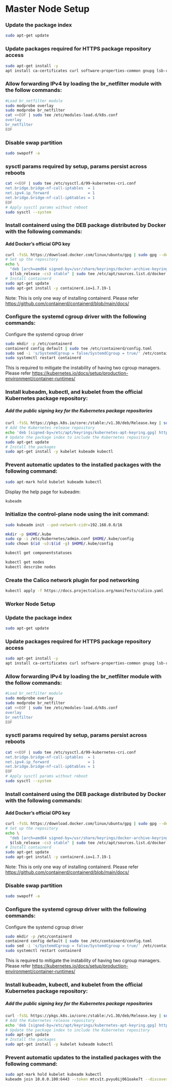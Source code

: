 # Master Node Setup

### Update the package index
```sh
sudo apt-get update 
```
### Update packages required for HTTPS package repository access

```sh
sudo apt-get install -y 
apt install ca-certificates curl software-properties-common gnupg lsb-release
```

### Allow forwarding IPv4 by loading the br_netfilter module with the follow commands:

```sh
#Load br_netfilter module
sudo modprobe overlay
sudo modprobe br_netfilter
cat <<EOF | sudo tee /etc/modules-load.d/k8s.conf
overlay
br_netfilter
EOF
```
### Disable swap partition
```sh
sudo swapoff -a
```

### sysctl params required by setup, params persist across reboots
```sh
cat <<EOF | sudo tee /etc/sysctl.d/99-kubernetes-cri.conf
net.bridge.bridge-nf-call-iptables  = 1
net.ipv4.ip_forward                 = 1
net.bridge.bridge-nf-call-ip6tables = 1
EOF
# Apply sysctl params without reboot
sudo sysctl --system
```

### Install containerd using the DEB package distributed by Docker with the following commands:

#### Add Docker’s official GPG key
```sh
curl -fsSL https://download.docker.com/linux/ubuntu/gpg | sudo gpg --dearmor -o /usr/share/keyrings/docker-archive-keyring.gpg
# Set up the repository
echo \
  "deb [arch=amd64 signed-by=/usr/share/keyrings/docker-archive-keyring.gpg] https://download.docker.com/linux/ubuntu \
  $(lsb_release -cs) stable" | sudo tee /etc/apt/sources.list.d/docker.list > /dev/null
# Install containerd
sudo apt-get update
sudo apt-get install -y containerd.io=1.7.19-1
```

Note: This is only one way of installing containerd. Please refer https://github.com/containerd/containerd/blob/main/docs/

### Configure the systemd cgroup driver with the following commands:

Configure the systemd cgroup driver

```sh
sudo mkdir -p /etc/containerd
containerd config default | sudo tee /etc/containerd/config.toml
sudo sed -i 's/SystemdCgroup = false/SystemdCgroup = true/' /etc/containerd/config.toml
sudo systemctl restart containerd
```
This is required to mitigate the instability of having two cgroup managers. Please refer https://kubernetes.io/docs/setup/production-environment/container-runtimes/

### Install kubeadm, kubectl, and kubelet from the official Kubernetes package repository:

##### Add the public signing key for the Kubernetes package repositories
```sh
curl -fsSL https://pkgs.k8s.io/core:/stable:/v1.30/deb/Release.key | sudo gpg --dearmor -o /etc/apt/keyrings/kubernetes-apt-keyring.gpg
# Add the Kubernetes release repository
echo 'deb [signed-by=/etc/apt/keyrings/kubernetes-apt-keyring.gpg] https://pkgs.k8s.io/core:/stable:/v1.30/deb/ /' | sudo tee /etc/apt/sources.list.d/kubernetes.list
# Update the package index to include the Kubernetes repository
sudo apt-get update
# Install the packages
sudo apt-get install -y kubelet kubeadm kubectl
```

### Prevent automatic updates to the installed packages with the following command:

```sh
sudo apt-mark hold kubelet kubeadm kubectl
```

Display the help page for kubeadm:

```sh
kubeadm
```
### Initialize the control-plane node using the init command:

```sh
sudo kubeadm init --pod-network-cidr=192.168.0.0/16 

mkdir -p $HOME/.kube
sudo cp -i /etc/kubernetes/admin.conf $HOME/.kube/config
sudo chown $(id -u):$(id -g) $HOME/.kube/config

kubectl get componentstatuses

kubectl get nodes
kubectl describe nodes
```
### Create the Calico network plugin for pod networking

```sh
kubectl apply -f https://docs.projectcalico.org/manifests/calico.yaml
```

### Worker Node Setup

### Update the package index
```sh
sudo apt-get update 
```
### Update packages required for HTTPS package repository access

```sh
sudo apt-get install -y 
apt install ca-certificates curl software-properties-common gnupg lsb-release
```

### Allow forwarding IPv4 by loading the br_netfilter module with the follow commands:

```sh
#Load br_netfilter module
sudo modprobe overlay
sudo modprobe br_netfilter
cat <<EOF | sudo tee /etc/modules-load.d/k8s.conf
overlay
br_netfilter
EOF
```


### sysctl params required by setup, params persist across reboots
```sh
cat <<EOF | sudo tee /etc/sysctl.d/99-kubernetes-cri.conf
net.bridge.bridge-nf-call-iptables  = 1
net.ipv4.ip_forward                 = 1
net.bridge.bridge-nf-call-ip6tables = 1
EOF
# Apply sysctl params without reboot
sudo sysctl --system
```

### Install containerd using the DEB package distributed by Docker with the following commands:

#### Add Docker’s official GPG key
```sh
curl -fsSL https://download.docker.com/linux/ubuntu/gpg | sudo gpg --dearmor -o /usr/share/keyrings/docker-archive-keyring.gpg
# Set up the repository
echo \
  "deb [arch=amd64 signed-by=/usr/share/keyrings/docker-archive-keyring.gpg] https://download.docker.com/linux/ubuntu \
  $(lsb_release -cs) stable" | sudo tee /etc/apt/sources.list.d/docker.list > /dev/null
# Install containerd
sudo apt-get update
sudo apt-get install -y containerd.io=1.7.19-1
```

Note: This is only one way of installing containerd. Please refer https://github.com/containerd/containerd/blob/main/docs/

### Disable swap partition
```sh
sudo swapoff -a
```

### Configure the systemd cgroup driver with the following commands:

Configure the systemd cgroup driver

```sh
sudo mkdir -p /etc/containerd
containerd config default | sudo tee /etc/containerd/config.toml
sudo sed -i 's/SystemdCgroup = false/SystemdCgroup = true/' /etc/containerd/config.toml
sudo systemctl restart containerd
```
This is required to mitigate the instability of having two cgroup managers. Please refer https://kubernetes.io/docs/setup/production-environment/container-runtimes/

### Install kubeadm, kubectl, and kubelet from the official Kubernetes package repository:

##### Add the public signing key for the Kubernetes package repositories
```sh
curl -fsSL https://pkgs.k8s.io/core:/stable:/v1.30/deb/Release.key | sudo gpg --dearmor -o /etc/apt/keyrings/kubernetes-apt-keyring.gpg
# Add the Kubernetes release repository
echo 'deb [signed-by=/etc/apt/keyrings/kubernetes-apt-keyring.gpg] https://pkgs.k8s.io/core:/stable:/v1.30/deb/ /' | sudo tee /etc/apt/sources.list.d/kubernetes.list
# Update the package index to include the Kubernetes repository
sudo apt-get update
# Install the packages
sudo apt-get install -y kubelet kubeadm kubectl
```

### Prevent automatic updates to the installed packages with the following command:

```sh
sudo apt-mark hold kubelet kubeadm kubectl
kubeadm join 10.0.0.100:6443 --token mtcv1t.pvyu0ij061oake7t --discovery-token-ca-cert-hash sha256:991981f37a96591e8e4fe57ce761ab7b7832a8a90c76e612234fc1c8b9fcbb55 
```
